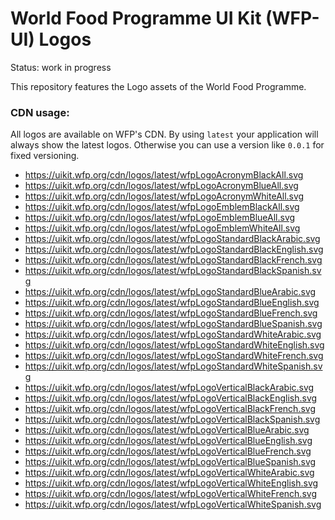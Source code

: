 # World Food Programme UI Kit (WFP-UI) Logos

Status: work in progress

This repository features the Logo assets of the World Food Programme.

### CDN usage:

All logos are available on WFP's CDN.
By using `latest` your application will always show the latest logos. Otherwise you can use a version like `0.0.1` for fixed versioning.































<!---CDN Urls-->
- https://uikit.wfp.org/cdn/logos/latest/wfpLogoAcronymBlackAll.svg
- https://uikit.wfp.org/cdn/logos/latest/wfpLogoAcronymBlueAll.svg
- https://uikit.wfp.org/cdn/logos/latest/wfpLogoAcronymWhiteAll.svg
- https://uikit.wfp.org/cdn/logos/latest/wfpLogoEmblemBlackAll.svg
- https://uikit.wfp.org/cdn/logos/latest/wfpLogoEmblemBlueAll.svg
- https://uikit.wfp.org/cdn/logos/latest/wfpLogoEmblemWhiteAll.svg
- https://uikit.wfp.org/cdn/logos/latest/wfpLogoStandardBlackArabic.svg
- https://uikit.wfp.org/cdn/logos/latest/wfpLogoStandardBlackEnglish.svg
- https://uikit.wfp.org/cdn/logos/latest/wfpLogoStandardBlackFrench.svg
- https://uikit.wfp.org/cdn/logos/latest/wfpLogoStandardBlackSpanish.svg
- https://uikit.wfp.org/cdn/logos/latest/wfpLogoStandardBlueArabic.svg
- https://uikit.wfp.org/cdn/logos/latest/wfpLogoStandardBlueEnglish.svg
- https://uikit.wfp.org/cdn/logos/latest/wfpLogoStandardBlueFrench.svg
- https://uikit.wfp.org/cdn/logos/latest/wfpLogoStandardBlueSpanish.svg
- https://uikit.wfp.org/cdn/logos/latest/wfpLogoStandardWhiteArabic.svg
- https://uikit.wfp.org/cdn/logos/latest/wfpLogoStandardWhiteEnglish.svg
- https://uikit.wfp.org/cdn/logos/latest/wfpLogoStandardWhiteFrench.svg
- https://uikit.wfp.org/cdn/logos/latest/wfpLogoStandardWhiteSpanish.svg
- https://uikit.wfp.org/cdn/logos/latest/wfpLogoVerticalBlackArabic.svg
- https://uikit.wfp.org/cdn/logos/latest/wfpLogoVerticalBlackEnglish.svg
- https://uikit.wfp.org/cdn/logos/latest/wfpLogoVerticalBlackFrench.svg
- https://uikit.wfp.org/cdn/logos/latest/wfpLogoVerticalBlackSpanish.svg
- https://uikit.wfp.org/cdn/logos/latest/wfpLogoVerticalBlueArabic.svg
- https://uikit.wfp.org/cdn/logos/latest/wfpLogoVerticalBlueEnglish.svg
- https://uikit.wfp.org/cdn/logos/latest/wfpLogoVerticalBlueFrench.svg
- https://uikit.wfp.org/cdn/logos/latest/wfpLogoVerticalBlueSpanish.svg
- https://uikit.wfp.org/cdn/logos/latest/wfpLogoVerticalWhiteArabic.svg
- https://uikit.wfp.org/cdn/logos/latest/wfpLogoVerticalWhiteEnglish.svg
- https://uikit.wfp.org/cdn/logos/latest/wfpLogoVerticalWhiteFrench.svg
- https://uikit.wfp.org/cdn/logos/latest/wfpLogoVerticalWhiteSpanish.svg
